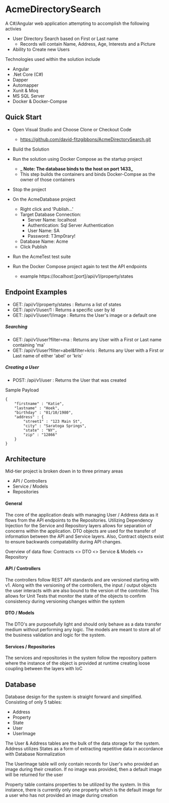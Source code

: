 # AcmeDirectorySearch

A C#/Angular web application attempting to accomplish the following activies
- User Directory Search based on First or Last name
    - Records will contain Name, Address, Age, Interests and a Picture
- Ability to Create new Users

Technologies used within the solution include
- Angular
- .Net Core (C#)
- Dapper
- Automapper
- Xunit & Moq
- MS SQL Server
- Docker & Docker-Compse


## Quick Start
- Open Visual Studio and Choose Clone or Checkout Code
    - https://github.com/david-fitzgibbons/AcmeDirectorySearch.git
- Build the Solution 
- Run the solution using Docker Compose as the startup project
    - **_ Note: The database binds to the host on port 1433_**
    - This step builds the containers and binds Docker-Compse as the owner of those containers
- Stop the project
- On the AcmeDatabase project
    - Right click and 'Publish...'
    - Target Database Connection:
        - Server Name: localhost
        - Authentication: Sql Server Authentication
        - User Name: SA
        - Password: T3mp0rary!
    - Database Name: Acme
    - Click Publish
- Run the AcmeTest test suite

- Run the Docker Compose project again to test the API endpoints
    - example https://localhost:[port]/api/v1/property/states

## Endpoint Examples
- GET: /api/v1/property/states  :  Returns a list of states
- GET: /api/v1/user/1           :  Returns a specific user by Id
- GET: /api/v1/user/1/image     :  Returns the User's image or a default one

##### Searching
- GET: /api/v1/user?filter=ma     :  Returns any User with a First or Last name containing 'ma'
- GET: /api/v1/user?filter=abel&filter=kris     :  Returns any User with a First or Last name of either 'abel' or 'kris'

##### Creating a User
- POST: /api/v1/user            :  Returns the User that was created

Sample Payload
```
{
	"firstname" : "Katie",
	"lastname" : "Hoek",
	"birthday" : "01/10/1980",
	"address" : {
		"street1" : "123 Main St",
		"city" : "Saratoga Springs",
		"state" : "NY",
		"zip" : "12866"
	}
}
```

## Architecture

Mid-tier project is broken down in to three primary areas 
- API / Controllers
- Service / Models
- Repositories

#### General
The core of the application deals with managing User / Address data as it flows from the API endpoints to the Repositories.  Utilizing Dependency Injection for the Service and Repository layers allows for separation of concerns within the application.  DTO objects are used for the transfer of information between the API and Service layers.  Also, Contract objects exist to ensure backwards compatability during API changes.

Overview of data flow:  Contracts <> DTO <> Service & Models <> Repository

#### API / Controllers
The controllers follow REST API standards and are versioned starting with v1.  Along with the versioning of the controllers, the input / output objects the user interacts with are also bound to the version of the controller.  This allows for Unit Tests that monitor the state of the objects to confirm consistency during versioning changes within the system

#### DTO / Models
The DTO's are purposefully light and should only behave as a data transfer medium without performing any logic.  The models are meant to store all of the business validation and logic for the system.  

#### Services / Repositories
The services and repositories in the system follow the repository pattern where the instance of the object is provided at runtime creating loose coupling between the layers with IoC


## Database
Database design for the system is straight forward and simplified.  Consisting of only 5 tables: 
- Address
- Property
- State
- User
- UserImage

The User & Address tables are the bulk of the data storage for the system.  Address utilizes States as a form of extracting repetitive data in accordance with Database Normalization

The UserImage table will only contain records for User's who provided an image during their creation.  If no image was provided, then a default image will be returned for the user

Property table contains properties to be utilized by the system.  In this instance, there is currently only one property which is the default image for a user who has not provided an image during creation






